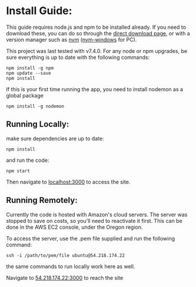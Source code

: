 # Install Guide:

This guide requires node.js and npm to be installed already. If you need to download these, you can do so through the [direct download page](https://nodejs.org/en/download), or with a version manager such as [nvm](https://github.com/creationix/nvm) ([nvm-windows](https://github.com/coreybutler/nvm-windows) for PC).

This project was last tested with v7.4.0. For any node or npm upgrades, be sure everything is up to date with the following commands:

```
npm install -g npm
npm update --save
npm install
```

If this is your first time running the app, you need to install nodemon as a global package

```
npm install -g nodemon
```

## Running Locally:

make sure dependencies are up to date:

```
npm install
```

and run the code:

```
npm start
```

Then navigate to [localhost:3000](http://localhost:3000) to access the site.

## Running Remotely:

Currently the code is hosted with Amazon's cloud servers. The server was stopped to save on costs, so you'll need to reactivate it first. This can be done in the AWS EC2 console, under the Oregon region.

To access the server, use the .pem file supplied and run the following command:

```
ssh -i /path/to/pem/file ubuntu@54.218.174.22
```

the same commands to run locally work here as well.

Navigate to [54.218.174.22:3000](http://54.218.174.22:3000) to reach the site
